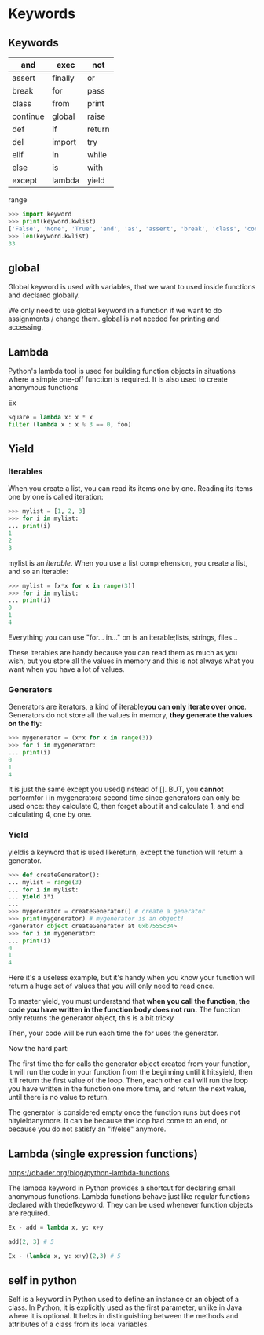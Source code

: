 # Keywords

## Keywords

| and      | exec    | not    |
|----------|---------|--------|
| assert   | finally | or     |
| break    | for     | pass   |
| class    | from    | print  |
| continue | global  | raise  |
| def      | if      | return |
| del      | import  | try    |
| elif     | in      | while  |
| else     | is      | with   |
| except   | lambda  | yield  |

range

```python
>>> import keyword
>>> print(keyword.kwlist)
['False', 'None', 'True', 'and', 'as', 'assert', 'break', 'class', 'continue', 'def', 'del', 'elif', 'else', 'except', 'finally', 'for', 'from', 'global', 'if', 'import', 'in', 'is', 'lambda', 'nonlocal', 'not', 'or', 'pass', 'raise', 'return', 'try', 'while', 'with', 'yield']
>>> len(keyword.kwlist)
33
```

## global

Global keyword is used with variables, that we want to used inside functions and declared globally.

We only need to use global keyword in a function if we want to do assignments / change them. global is not needed for printing and accessing.

## Lambda

Python's lambda tool is used for building function objects in situations where a simple one-off function is required. It is also used to create anonymous functions

Ex

```python
Square = lambda x: x * x
filter (lambda x : x % 3 == 0, foo)
```

## Yield

### Iterables

When you create a list, you can read its items one by one. Reading its items one by one is called iteration:

```python
>>> mylist = [1, 2, 3]
>>> for i in mylist:
... print(i)
1
2
3
```

mylist is an *iterable*. When you use a list comprehension, you create a list, and so an iterable:

```python
>>> mylist = [x*x for x in range(3)]
>>> for i in mylist:
... print(i)
0
1
4
```

Everything you can use "for... in..." on is an iterable;lists, strings, files...

These iterables are handy because you can read them as much as you wish, but you store all the values in memory and this is not always what you want when you have a lot of values.

### Generators

Generators are iterators, a kind of iterable**you can only iterate over once**. Generators do not store all the values in memory, **they generate the values on the fly**:

```python
>>> mygenerator = (x*x for x in range(3))
>>> for i in mygenerator:
... print(i)
0
1
4
```

It is just the same except you used()instead of []. BUT, you **cannot** performfor i in mygeneratora second time since generators can only be used once: they calculate 0, then forget about it and calculate 1, and end calculating 4, one by one.

### Yield

yieldis a keyword that is used likereturn, except the function will return a generator.

```python
>>> def createGenerator():
... mylist = range(3)
... for i in mylist:
... yield i*i
...
>>> mygenerator = createGenerator() # create a generator
>>> print(mygenerator) # mygenerator is an object!
<generator object createGenerator at 0xb7555c34>
>>> for i in mygenerator:
... print(i)
0
1
4
```

Here it's a useless example, but it's handy when you know your function will return a huge set of values that you will only need to read once.

To master yield, you must understand that **when you call the function, the code you have written in the function body does not run.** The function only returns the generator object, this is a bit tricky

Then, your code will be run each time the for uses the generator.

Now the hard part:

The first time the for calls the generator object created from your function, it will run the code in your function from the beginning until it hitsyield, then it'll return the first value of the loop. Then, each other call will run the loop you have written in the function one more time, and return the next value, until there is no value to return.

The generator is considered empty once the function runs but does not hityieldanymore. It can be because the loop had come to an end, or because you do not satisfy an "if/else" anymore.

## Lambda (single expression functions)

<https://dbader.org/blog/python-lambda-functions>

The lambda keyword in Python provides a shortcut for declaring small anonymous functions. Lambda functions behave just like regular functions declared with thedefkeyword. They can be used whenever function objects are required.

```python
Ex - add = lambda x, y: x+y

add(2, 3) # 5

Ex - (lambda x, y: x+y)(2,3) # 5
```

## self in python

Self is a keyword in Python used to define an instance or an object of a class. In Python, it is explicitly used as the first parameter, unlike in Java where it is optional. It helps in distinguishing between the methods and attributes of a class from its local variables.

